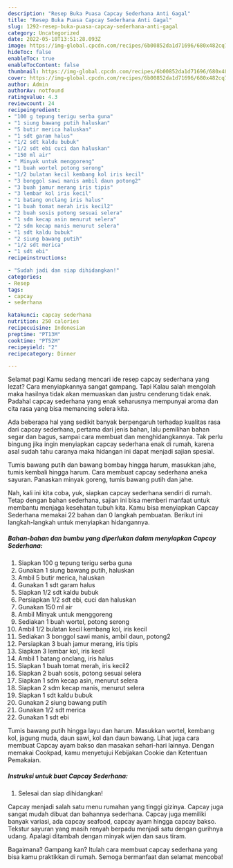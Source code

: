 ```yaml
---
description: "Resep Buka Puasa Capcay Sederhana Anti Gagal"
title: "Resep Buka Puasa Capcay Sederhana Anti Gagal"
slug: 1292-resep-buka-puasa-capcay-sederhana-anti-gagal
category: Uncategorized
date: 2022-05-10T13:51:28.093Z
image: https://img-global.cpcdn.com/recipes/6b00852da1d71696/680x482cq70/capcay-sederhana-foto-resep-utama.jpg
hideToc: false
enableToc: true
enableTocContent: false
thumbnail: https://img-global.cpcdn.com/recipes/6b00852da1d71696/680x482cq70/capcay-sederhana-foto-resep-utama.jpg
cover: https://img-global.cpcdn.com/recipes/6b00852da1d71696/680x482cq70/capcay-sederhana-foto-resep-utama.jpg
author: Admin
authorAv: notfound
ratingvalue: 4.3
reviewcount: 24
recipeingredient:
- "100 g tepung terigu serba guna"
- "1 siung bawang putih haluskan"
- "5 butir merica haluskan"
- "1 sdt garam halus"
- "1/2 sdt kaldu bubuk"
- "1/2 sdt ebi cuci dan haluskan"
- "150 ml air"
- " Minyak untuk menggoreng"
- "1 buah wortel potong serong"
- "1/2 bulatan kecil kembang kol iris kecil"
- "3 bonggol sawi manis ambil daun potong2"
- "3 buah jamur merang iris tipis"
- "3 lembar kol iris kecil"
- "1 batang onclang iris halus"
- "1 buah tomat merah iris kecil2"
- "2 buah sosis potong sesuai selera"
- "1 sdm kecap asin menurut selera"
- "2 sdm kecap manis menurut selera"
- "1 sdt kaldu bubuk"
- "2 siung bawang putih"
- "1/2 sdt merica"
- "1 sdt ebi"
recipeinstructions:

- "Sudah jadi dan siap dihidangkan!"
categories:
- Resep
tags:
- capcay
- sederhana

katakunci: capcay sederhana 
nutrition: 250 calories
recipecuisine: Indonesian
preptime: "PT13M"
cooktime: "PT52M"
recipeyield: "2"
recipecategory: Dinner

---
```



Selamat pagi Kamu sedang mencari ide resep capcay sederhana yang lezat? Cara menyiapkannya sangat gampang. Tapi Kalau salah mengolah maka hasilnya tidak akan memuaskan dan justru cenderung tidak enak. Padahal capcay sederhana yang enak seharusnya mempunyai aroma dan cita rasa yang bisa memancing selera kita.


Ada beberapa hal yang sedikit banyak berpengaruh terhadap kualitas rasa dari capcay sederhana, pertama dari jenis bahan, lalu pemilihan bahan segar dan bagus, sampai cara membuat dan menghidangkannya. Tak perlu bingung jika ingin menyiapkan capcay sederhana enak di rumah, karena asal sudah tahu caranya maka hidangan ini dapat menjadi sajian spesial.

Tumis bawang putih dan bawang bombay hingga harum, masukkan jahe, tumis kembali hingga harum. Cara membuat capcay sederhana aneka sayuran. Panaskan minyak goreng, tumis bawang putih dan jahe.


Nah, kali ini kita coba, yuk, siapkan capcay sederhana sendiri di rumah. Tetap dengan bahan sederhana, sajian ini bisa memberi manfaat untuk membantu menjaga kesehatan tubuh kita. Kamu bisa menyiapkan Capcay Sederhana memakai 22 bahan dan 0 langkah pembuatan. Berikut ini langkah-langkah untuk menyiapkan hidangannya.

<!--inarticleads1-->

##### Bahan-bahan dan bumbu yang diperlukan dalam menyiapkan Capcay Sederhana:

1. Siapkan 100 g tepung terigu serba guna
1. Gunakan 1 siung bawang putih, haluskan
1. Ambil 5 butir merica, haluskan
1. Gunakan 1 sdt garam halus
1. Siapkan 1/2 sdt kaldu bubuk
1. Persiapkan 1/2 sdt ebi, cuci dan haluskan
1. Gunakan 150 ml air
1. Ambil  Minyak untuk menggoreng
1. Sediakan 1 buah wortel, potong serong
1. Ambil 1/2 bulatan kecil kembang kol, iris kecil
1. Sediakan 3 bonggol sawi manis, ambil daun, potong2
1. Persiapkan 3 buah jamur merang, iris tipis
1. Siapkan 3 lembar kol, iris kecil
1. Ambil 1 batang onclang, iris halus
1. Siapkan 1 buah tomat merah, iris kecil2
1. Siapkan 2 buah sosis, potong sesuai selera
1. Siapkan 1 sdm kecap asin, menurut selera
1. Siapkan 2 sdm kecap manis, menurut selera
1. Siapkan 1 sdt kaldu bubuk
1. Gunakan 2 siung bawang putih
1. Gunakan 1/2 sdt merica
1. Gunakan 1 sdt ebi


Tumis bawang putih hingga layu dan harum. Masukkan wortel, kembang kol, jagung muda, daun sawi, kol dan daun bawang. Lihat juga cara membuat Capcay ayam bakso dan masakan sehari-hari lainnya. Dengan memakai Cookpad, kamu menyetujui Kebijakan Cookie dan Ketentuan Pemakaian. 

<!--inarticleads2-->

##### Instruksi untuk buat Capcay Sederhana:


1. Selesai dan siap dihidangkan!

Capcay menjadi salah satu menu rumahan yang tinggi gizinya. Capcay juga sangat mudah dibuat dan bahannya sederhana. Capcay juga memiliki banyak variasi, ada capcay seafood, capcay ayam hingga capcay bakso. Tekstur sayuran yang masih renyah berpadu menjadi satu dengan gurihnya udang. Apalagi ditambah dengan minyak wijen dan saus tiram. 

Bagaimana? Gampang kan? Itulah cara membuat capcay sederhana yang bisa kamu praktikkan di rumah. Semoga bermanfaat dan selamat mencoba!
